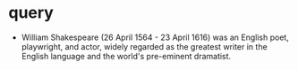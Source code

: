 # query
- William Shakespeare (26 April 1564 - 23 April 1616) was an
English poet, playwright, and actor, widely regarded as the greatest
writer in the English language and the world's pre-eminent dramatist. 


